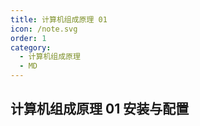 ```yaml
---
title: 计算机组成原理 01
icon: /note.svg
order: 1
category:
  - 计算机组成原理
  - MD
---
```


## 计算机组成原理 01 安装与配置
